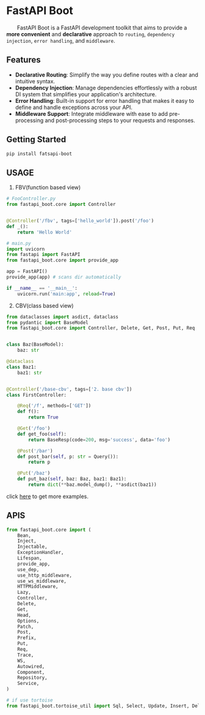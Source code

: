 # FastAPI Boot

&emsp;&emsp;FastAPI Boot is a FastAPI development toolkit that aims to provide a **more convenient** and **declarative** approach to `routing`, `dependency` `injection`, `error handling`, and `middleware`.

## Features

-   **Declarative Routing**: Simplify the way you define routes with a clear and intuitive syntax.
-   **Dependency Injection**: Manage dependencies effortlessly with a robust DI system that simplifies your application's architecture.
-   **Error Handling**: Built-in support for error handling that makes it easy to define and handle exceptions across your API.
-   **Middleware Support**: Integrate middleware with ease to add pre-processing and post-processing steps to your requests and responses.

## Getting Started

```bash
pip install fatsapi-boot
```

## USAGE

1. FBV(function based view)

```py
# FooController.py
from fastapi_boot.core import Controller


@Controller('/fbv', tags=['hello_world']).post('/foo')
def _():
    return 'Hello World'
```

```py
# main.py
import uvicorn
from fastapi import FastAPI
from fastapi_boot.core import provide_app

app = FastAPI()
provide_app(app) # scans dir automatically

if __name__ == '__main__':
    uvicorn.run('main:app', reload=True)
```

2. CBV(class based view)

```py
from dataclasses import asdict, dataclass
from pydantic import BaseModel
from fastapi_boot.core import Controller, Delete, Get, Post, Put, Req


class Baz(BaseModel):
    baz: str

@dataclass
class Baz1:
    baz1: str


@Controller('/base-cbv', tags=['2. base cbv'])
class FirstController:

    @Req('/f', methods=['GET'])
    def f():
        return True

    @Get('/foo')
    def get_foo(self):
        return BaseResp(code=200, msg='success', data='foo')

    @Post('/bar')
    def post_bar(self, p: str = Query()):
        return p

    @Put('/baz')
    def put_baz(self, baz: Baz, baz1: Baz1):
        return dict(**baz.model_dump(), **asdict(baz1))
```

click <a href='https://github.com/hfdy0935/fastapi_boot/tree/main/exmaples' target="_blank">here</a> to get more examples.

## APIS

```py
from fastapi_boot.core import (
    Bean,
    Inject,
    Injectable,
    ExceptionHandler,
    Lifespan,
    provide_app,
    use_dep,
    use_http_middleware,
    use_ws_middleware,
    HTTPMiddleware,
    Lazy,
    Controller,
    Delete,
    Get,
    Head,
    Options,
    Patch,
    Post,
    Prefix,
    Put,
    Req,
    Trace,
    WS,
    Autowired,
    Component,
    Repository,
    Service,
)

# if use tortoise
from fastapi_boot.tortoise_util import Sql, Select, Update, Insert, Delete as SqlDelete
```
